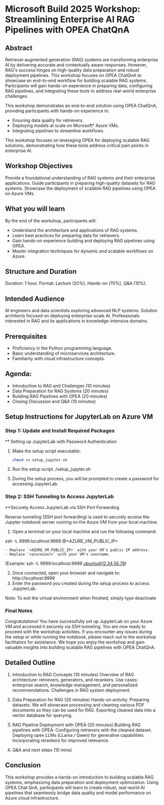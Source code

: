 # Microsoft Build 2025 Workshop: Streamlining Enterprise AI RAG Pipelines with OPEA ChatQnA

## Abstract

Retrieval-augmented generation (RAG) systems are transforming enterprise AI by delivering accurate and contextually aware responses. However, RAG's success hinges on high-quality data preparation and robust deployment pipelines. This workshop focuses on OPEA ChatQnA to showcase an end-to-end workflow for building scalable RAG systems. Participants will gain hands-on experience in preparing data, configuring RAG pipelines, and integrating these tools to address real-world enterprise challenges.

This workshop demonstrates an end-to-end solution using OPEA ChatQnA, providing participants with hands-on experience in: 
- Ensuring data quality for retrievers.
- Deploying models at scale on Microsoft* Azure VMs.
- Integrating pipelines to streamline workflows.

This workshop focuses on leveraging OPEA for deploying scalable RAG solutions, demonstrating how these tools address critical pain points in enterprise AI.

## Workshop Objectives

Provide a foundational understanding of RAG systems and their enterprise applications.
Guide participants in preparing high-quality datasets for RAG systems.
Showcase the deployment of scalable RAG pipelines using OPEA on Azure VMs.

## What you will learn
By the end of the workshop, participants will:
- Understand the architecture and applications of RAG systems.
- Learn best practices for preparing data for retrievers.
- Gain hands-on experience building and deploying RAG pipelines using OPEA.
- Master integration techniques for dynamic and scalable workflows on Azure.

## Structure and Duration
Duration: 1 hour.
Format: Lecture (20%), Hands-on (70%), Q&A (10%).

## Intended Audience
AI engineers and data scientists exploring advanced NLP systems.
Solution architects focused on deploying enterprise-scale AI.
Professionals interested in RAG and its applications in knowledge-intensive domains.

## Prerequisites
- Proficiency in the Python programming language.
- Basic understanding of microservices architecture.
- Familiarity with cloud infrastructure concepts.
## Agenda:
- Introduction to RAG and Challenges (10 minutes)
- Data Preparation for RAG Systems (20 minutes)
- Building RAG Pipelines with OPEA (20 minutes)
- Closing Discussion and Q&A (10 minutes)
## Setup Instructions for JupyterLab on Azure VM

### Step 1: Update and Install Required Packages

** Setting up JupyterLab with Password Authentication
1. Make the setup script executable:
   ```bash
   chmod +x setup_jupyter.sh

2. Run the setup script
./setup_jupyter.sh

3. During the setup process, you will be prompted to create a password for accessing JupyterLab.


### Step 2: SSH Tunneling to Access JupyterLab
**Securely Access JupyterLab via SSH Port Forwarding

Reverse tunneling (SSH port forwarding) is used to securely access the Jupyter notebook server running on the Azure VM from your local machine.

1. Open a terminal on your local machine and run the following command:

ssh -L 9999:localhost:9999 <azureuser>@<AZURE_VM_PUBLIC_IP>

    - Replace `<AZURE_VM_PUBLIC_IP>` with your VM's public IP address.
    - Replace `<azureuser>` with your VM's username.

(Example: ssh -L 9999:localhost:9999 ubuntu@12.34.56.78)

2. Once connected, open your browser and navigate to: http://localhost:9999
3. Enter the password you created during the setup process to access JupyterLab.

Note: To exit the virtual environment when finished, simply type deactivate

### Final Notes

Congratulations! You have successfully set up JupyterLab on your Azure VM and accessed it securely via SSH tunneling. You are now ready to proceed with the workshop activities.
If you encounter any issues during the setup or while running the notebook, please reach out to the workshop facilitators for assistance.
We hope you enjoy the workshop and gain valuable insights into building scalable RAG pipelines with OPEA ChatQnA. 

## Detailed Outline
1. Introduction to RAG Concepts (10 minutes)
Overview of RAG architecture: retrievers, generators, and rerankers.
Use cases: enterprise search, knowledge management, and personalized recommendations.
Challenges in RAG system deployment.

2. Data Preparation for RAG (20 minutes)
Hands-on activity: Preparing datasets.
We will showcase processing and cleaning various PDF documents so they can be used for RAG.
Exporting cleaned data into a vector database for querying.

3. RAG Pipeline Deployment with OPEA (20 minutes)
Building RAG pipelines with OPEA:
Configuring retrievers with the cleaned dataset.
Deploying open LLMs (LLama / Qwen) for generative capabilities.
Incorporating rerankers for improved relevance.


5. Q&A and next steps (10 mins)

## Conclusion
This workshop provides a hands-on introduction to building scalable RAG systems, emphasizing data preparation and deployment optimization. Using OPEA Chat QnA, participants will learn to create robust, real-world AI pipelines that seamlessly bridge data quality and model performance on Azure cloud infrastructure.

